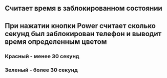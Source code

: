 ## Cчитает время в заблокированном состоянии
## При нажатии кнопки Power считает сколько секунд был заблокирован телефон и выводит время определенным цветом 
### Красный - менее 30 секунд
### Зеленый - более 30 секунд

